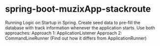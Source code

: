 # spring-boot-muzixApp-stackroute

Running Logic on Startup in Spring. Create seed data to pre-fill the database with track information whenever the              application starts. Use both approaches:
   Approach 1: ApplicationListener<ContextRefreshedEvent>
   Approach 2: CommandLineRunner (Find out how it differs from ApplicationRunner)
